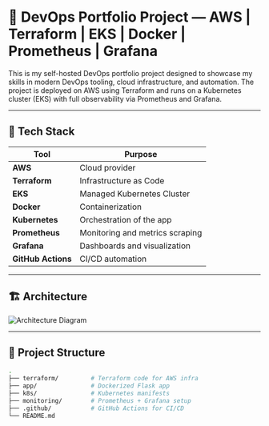 # 🧰 DevOps Portfolio Project — AWS | Terraform | EKS | Docker | Prometheus | Grafana

This is my self-hosted DevOps portfolio project designed to showcase my skills in modern DevOps tooling, cloud infrastructure, and automation. The project is deployed on AWS using Terraform and runs on a Kubernetes cluster (EKS) with full observability via Prometheus and Grafana.

---

## 🚀 Tech Stack

| Tool        | Purpose                            |
|-------------|------------------------------------|
| **AWS**     | Cloud provider                     |
| **Terraform** | Infrastructure as Code            |
| **EKS**     | Managed Kubernetes Cluster         |
| **Docker**  | Containerization                   |
| **Kubernetes** | Orchestration of the app         |
| **Prometheus** | Monitoring and metrics scraping  |
| **Grafana** | Dashboards and visualization       |
| **GitHub Actions** | CI/CD automation             |

---

## 🏗️ Architecture

![Architecture Diagram](architecture-diagram.png)

---

## 📂 Project Structure

```bash
.
├── terraform/         # Terraform code for AWS infra
├── app/               # Dockerized Flask app
├── k8s/               # Kubernetes manifests
├── monitoring/        # Prometheus + Grafana setup
├── .github/           # GitHub Actions for CI/CD
└── README.md

